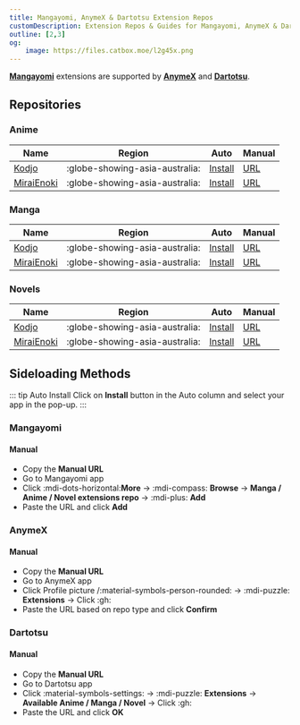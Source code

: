 ```yaml
---
title: Mangayomi, AnymeX & Dartotsu Extension Repos
customDescription: Extension Repos & Guides for Mangayomi, AnymeX & Dartotsu.
outline: [2,3]
og:
    image: https://files.catbox.moe/l2g45x.png
---
```


<GradientCard title="Extension Repos" description="Mangayomi, AnymeX & Dartotsu Extension Repos & Guides" theme="turquoise" variant="thin"/>

[**Mangayomi**](https://github.com/kodjodevf/mangayomi) extensions are supported by [**AnymeX**](https://anymex.vercel.app/) and [**Dartotsu**](https://github.com/aayush2622/Dartotsu).

## Repositories

### Anime
| Name | Region | Auto | Manual |
| - | - | - | - |
| [Kodjo](https://github.com/kodjodevf/mangayomi-extensions) | :globe-showing-asia-australia: | [Install](mangayomi://add-repo?anime_url=https://raw.githubusercontent.com/kodjodevf/mangayomi-extensions/refs/heads/main/anime_index.json) | [URL](https://raw.githubusercontent.com/kodjodevf/mangayomi-extensions/refs/heads/main/anime_index.json) |
| [MiraiEnoki](https://github.com/MiraiEnoki/anymex-extensions) | :globe-showing-asia-australia: | [Install](mangayomi://add-repo?anime_url=https://raw.githubusercontent.com/MiraiEnoki/anymex-extensions/refs/heads/main/anime_index.json) | [URL](https://raw.githubusercontent.com/MiraiEnoki/anymex-extensions/refs/heads/main/anime_index.json) |

### Manga
| Name | Region | Auto | Manual |
| - | - | - | - |
| [Kodjo](https://github.com/kodjodevf/mangayomi-extensions) | :globe-showing-asia-australia: | [Install](mangayomi://add-repo?manga_url=https://raw.githubusercontent.com/kodjodevf/mangayomi-extensions/refs/heads/main/index.json) | [URL](https://raw.githubusercontent.com/kodjodevf/mangayomi-extensions/refs/heads/main/index.json) |
| [MiraiEnoki](https://github.com/MiraiEnoki/anymex-extensions) | :globe-showing-asia-australia: | [Install](mangayomi://add-repo?manga_url=https://raw.githubusercontent.com/MiraiEnoki/anymex-extensions/refs/heads/main/index.json) | [URL](https://raw.githubusercontent.com/MiraiEnoki/anymex-extensions/refs/heads/main/index.json) |

### Novels
| Name | Region | Auto | Manual |
| - | - | - | - |
| [Kodjo](https://github.com/kodjodevf/mangayomi-extensions) | :globe-showing-asia-australia: | [Install](mangayomi://add-repo?novel_url=https://raw.githubusercontent.com/kodjodevf/mangayomi-extensions/refs/heads/main/novel_index.json) | [URL](https://raw.githubusercontent.com/kodjodevf/mangayomi-extensions/refs/heads/main/novel_index.json) |
| [MiraiEnoki](https://github.com/MiraiEnoki/anymex-extensions) | :globe-showing-asia-australia: | [Install](mangayomi://add-repo?novel_url=https://raw.githubusercontent.com/MiraiEnoki/anymex-extensions/refs/heads/main/novel_index.json) | [URL](https://raw.githubusercontent.com/MiraiEnoki/anymex-extensions/refs/heads/main/novel_index.json) |


## Sideloading Methods

::: tip Auto Install
Click on **Install** button in the Auto column and select your app in the pop-up.
:::

### Mangayomi

#### Manual
- Copy the **Manual URL**
- Go to Mangayomi app
- Click :mdi-dots-horizontal:**More** -> :mdi-compass: **Browse** -> **Manga / Anime / Novel extensions repo** -> :mdi-plus: **Add**
- Paste the URL and click **Add**

### AnymeX

#### Manual
- Copy the **Manual URL**
- Go to AnymeX app
- Click Profile picture /:material-symbols-person-rounded: -> :mdi-puzzle: **Extensions** -> Click :gh: 
- Paste the URL based on repo type and click **Confirm**

### Dartotsu

#### Manual
- Copy the **Manual URL**
- Go to Dartotsu app
- Click :material-symbols-settings: -> :mdi-puzzle: **Extensions** -> **Available Anime / Manga / Novel** -> Click :gh: 
- Paste the URL and click **OK**
